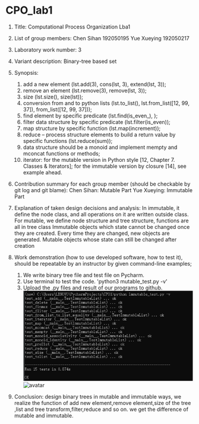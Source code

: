 # CPO_lab1

1. Title: Computational Process Organization Lba1
2. List of group members: Chen Sihan 192050195  Yue Xueying 192050217
3. Laboratory work number: 3
4. Variant description: Binary-tree based set
5. Synopsis:
    1. add a new element (lst.add(3), cons(lst, 3), extend(lst, 3));
    2. remove an element (lst.remove(3), remove(lst, 3));
    3. size (lst.size(), size(lst));
    4. conversion from and to python lists (lst.to_list(), lst.from_list([12, 99, 37]), from_list([12, 99, 37]));
    5. find element by specific predicate (lst.find(is_even_), );
    6. filter data structure by specific predicate (lst.filter(is_even));
    7. map structure by specific function (lst.map(increment));
    8. reduce – process structure elements to build a return value by specific functions (lst.reduce(sum));
    9. data structure should be a monoid and implement mempty and mconcat functions or methods;
    10. iterator:
    for the mutable version in Python style [12, Chapter 7. Classes & Iterators];
    for the immutable version by closure [14], see example ahead.
6. Contribution summary for each group member (should be checkable by git log and git blame):
    Chen Sihan: Mutable Part
    Yue Xueying: Immutable Part
7. Explanation of taken design decisions and analysis:
    In 
    immutable, it define the node class, and  all  operations on it are written outside class. 
	For mutable, we define node structure and tree structure, functions are all in tree class
    Immutable objects which state cannot be changed once they are created. Every time they are changed, 
	new objects are generated. Mutable objects whose state can still be changed after creation

8. Work demonstration (how to use developed software, how to test it), should be repeatable by an instructor by given command-line examples;
    1. We write binary tree file and test file on Pycharm.
    2. Use terminal to test the code. 'python3 mutable_test.py -v'
    3. Upload the .py files and result of our programs to github.
![avatar](./fig/immutable_test.png)
![avatar](./fig/mutable_test.png)

9. Conclusion:
    design binary trees in mutable and immutable ways, we realize the function of add new element,remove element,size of the tree
    ,list and tree transform,filter,reduce and so on. we get the difference of mutable and immutable.




